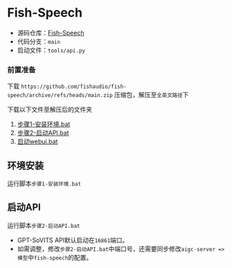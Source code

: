 # Fish-Speech

- 源码仓库：[Fish-Speech](https://github.com/fishaudio/fish-speech)
- 代码分支：`main`
- 启动文件：`tools/api.py`

### 前置准备

下载 `https://github.com/fishaudio/fish-speech/archive/refs/heads/main.zip` 压缩包，解压至`全英文路径`下

下载以下文件至解压后的文件夹

1. [步骤1-安装环境.bat](IMAGE_BASE_URL/files/fish-speech/步骤1-安装环境.bat)
2. [步骤2-启动API.bat](IMAGE_BASE_URL/files/fish-speech/步骤2-启动API.bat)
3. [启动webui.bat](IMAGE_BASE_URL/files/fish-speech/启动webui.bat)

## 环境安装

运行脚本`步骤1-安装环境.bat`

## 启动API

运行脚本`步骤2-启动API.bat`

- GPT-SoVITS API默认启动在`16861`端口。
- 如需调整，修改`步骤2-启动API.bat`中端口号，还需要同步修改`aigc-server => 模型`中`fish-speech`的配置。